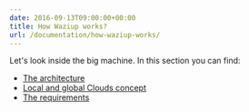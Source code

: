 ```yaml
---
date: 2016-09-13T09:00:00+00:00
title: How Waziup works?
url: /documentation/how-waziup-works/
---
```


Let's look inside the big machine.
In this section you can find:

- [The architecture](documentation/how-waziup-works/architecture)
- [Local and global Clouds concept](documentation/how-waziup-works/localglobal)
- [The requirements](documentation/how-waziup-works/requirements)
